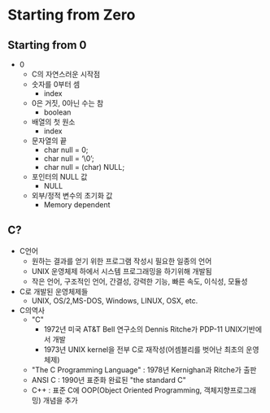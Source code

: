 # Starting from Zero

## Starting from 0

- 0
    - C의 자연스러운 시작점
    - 숫자를 0부터 셈
        - index
    - 0은 거짓,  0아닌 수는 참
        - boolean
    - 배열의 첫 원소
        - index
    - 문자열의 끝
        - char null = 0;
        - char null = ‘\0’;
        - char null = (char) NULL;
    - 포인터의 NULL 값
        - NULL
    - 외부/정적 변수의 초기화 값
        - Memory dependent

## C?

- C언어
    - 원하는 결과를 얻기 위한 프로그램 작성시 필요한 일종의 언어
    - UNIX 운영체제 하에서 시스템 프로그래밍을 하기위해 개발됨
    - 작은 언어, 구조적인 언어, 간결성, 강력한 기능, 빠른 속도, 이식성, 모듈성
- C로 개발된 운영체제들
    - UNIX, OS/2,MS-DOS, Windows, LINUX, OSX, etc.
- C의역사
    - "C"
        - 1972년 미국 AT&T Bell 연구소의 Dennis Ritche가 PDP-11 UNIX기반에서 개발
        - 1973년 UNIX kernel을 전부 C로 재작성(어셈블리를 벗어난 최초의 운영체제)
    - "The C Programming Language" : 1978년 Kernighan과 Ritche가 출판
    - ANSI C : 1990년 표준화 완료된 "the standard C"
    - C++ : 표준 C에 OOP(Object Oriented Programming, 객체지향프로그래밍) 개념을 추가
